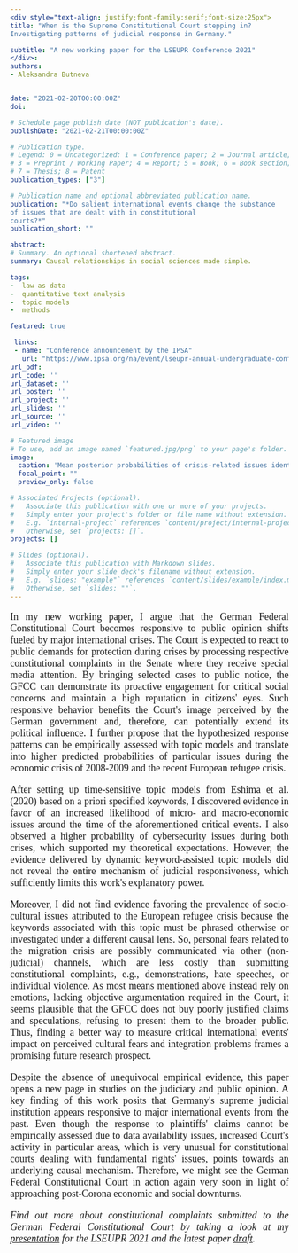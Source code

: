 ```yaml
---
<div style="text-align: justify;font-family:serif;font-size:25px"> 
title: "When is the Supreme Constitutional Court stepping in? 
Investigating patterns of judicial response in Germany."

subtitle: "A new working paper for the LSEUPR Conference 2021"
</div>:
authors:
- Aleksandra Butneva


date: "2021-02-20T00:00:00Z"
doi: 

# Schedule page publish date (NOT publication's date).
publishDate: "2021-02-21T00:00:00Z"

# Publication type.
# Legend: 0 = Uncategorized; 1 = Conference paper; 2 = Journal article;
# 3 = Preprint / Working Paper; 4 = Report; 5 = Book; 6 = Book section;
# 7 = Thesis; 8 = Patent
publication_types: ["3"]

# Publication name and optional abbreviated publication name.
publication: "*Do salient international events change the substance 
of issues that are dealt with in constitutional 
courts?*"
publication_short: ""

abstract: 
# Summary. An optional shortened abstract.
summary: Causal relationships in social sciences made simple. 

tags:
-  law as data
-  quantitative text analysis
-  topic models
-  methods 

featured: true

 links:
 - name: "Conference announcement by the IPSA"
   url: "https://www.ipsa.org/na/event/lseupr-annual-undergraduate-conference-2021"
url_pdf: 
url_code: ''
url_dataset: ''
url_poster: ''
url_project: ''
url_slides: ''
url_source: ''
url_video: ''

# Featured image
# To use, add an image named `featured.jpg/png` to your page's folder. 
image:
  caption: 'Mean posterior probabilities of crisis-related issues identified in constitutional complaints'
  focal_point: ""
  preview_only: false

# Associated Projects (optional).
#   Associate this publication with one or more of your projects.
#   Simply enter your project's folder or file name without extension.
#   E.g. `internal-project` references `content/project/internal-project/index.md`.
#   Otherwise, set `projects: []`.
projects: []

# Slides (optional).
#   Associate this publication with Markdown slides.
#   Simply enter your slide deck's filename without extension.
#   E.g. `slides: "example"` references `content/slides/example/index.md`.
#   Otherwise, set `slides: ""`.
---
```

<div style="text-align: justify;font-family:serif;font-size:18px;"> 
  
In my new working paper, I argue that the German Federal Constitutional Court becomes responsive to public opinion shifts fueled by major international crises. The Court is expected to react to public demands for protection during crises by processing respective constitutional complaints in the Senate where they receive special media attention. By bringing selected cases to public notice, the GFCC can demonstrate its proactive engagement for critical social concerns and maintain a high reputation in citizens' eyes. Such responsive behavior benefits the Court's image perceived by the German government and, therefore, can potentially extend its political influence. I further propose that the hypothesized response patterns can be empirically assessed with topic models and translate into higher predicted probabilities of particular issues during the economic crisis of 2008-2009 and the recent European refugee crisis. 

After setting up time-sensitive topic models from Eshima et al. (2020) based on a priori specified keywords, I discovered evidence in favor of an increased likelihood of micro- and macro-economic issues around the time of the aforementioned critical events. I also observed a higher probability of cybersecurity issues during both crises, which supported my theoretical expectations. However, the evidence delivered by dynamic keyword-assisted topic models did not reveal the entire mechanism of judicial responsiveness, which sufficiently limits this work's explanatory power.

Moreover, I did not find evidence favoring the prevalence of socio-cultural issues attributed to the European refugee crisis because the keywords associated with this topic must be phrased otherwise or investigated under a different causal lens. So, personal fears related to the migration crisis are possibly communicated via other (non-judicial) channels, which are less costly than submitting constitutional complaints, e.g., demonstrations, hate speeches, or individual violence. As most means mentioned above instead rely on emotions, lacking objective argumentation required in the Court, it seems plausible that the GFCC does not buy poorly justified claims and speculations, refusing to present them to the broader public. Thus, finding a better way to measure critical international events' impact on perceived cultural fears and integration problems frames a promising future research prospect.

Despite the absence of unequivocal empirical evidence, this paper opens a new page in studies on the judiciary and public opinion.  A key finding of this work posits that Germany's supreme judicial institution appears responsive to major international events from the past. Even though the response to plaintiffs' claims cannot be empirically assessed due to data availability issues, increased Court's activity in particular areas, which is very unusual for constitutional courts dealing with fundamental rights' issues, points towards an underlying causal mechanism. Therefore, we might see the German Federal Constitutional Court in action again very soon in light of approaching post-Corona economic and social downturns.
 
 *Find out more about constitutional complaints submitted to the German Federal Constitutional Court by taking a look at my [presentation](https://aleksandra-butneva.netlify.app/files/LSEUPR_Butneva.pdf) for the LSEUPR 2021 and the latest paper [draft](https://aleksandra-butneva.netlify.app/files/keyATM_paper.pdf).*

